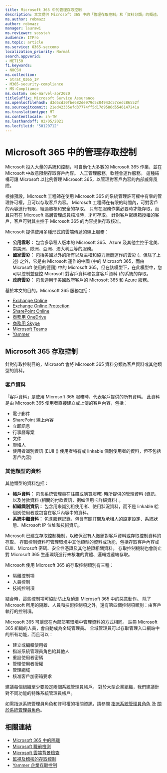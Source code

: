 ```yaml
---
title: Microsoft 365 中的管理存取控制
description: 本文提供 Microsoft 365 中的「管理存取控制」和「資料分類」的概述。
ms.author: robmazz
author: robmazz
manager: laurawi
ms.reviewer: sosstah
audience: ITPro
ms.topic: article
ms.service: O365-seccomp
localization_priority: Normal
search.appverid:
- MET150
f1.keywords:
- NOCSH
ms.collection:
- Strat_O365_IP
- M365-security-compliance
- MS-Compliance
ms.custom: seo-marvel-apr2020
titleSuffix: Microsoft Service Assurance
ms.openlocfilehash: d3d6cd30fbe682de979d5c04943c57cedc86552f
ms.sourcegitcommit: 21ed42335efd37774ff5d17d9586d5546147241a
ms.translationtype: MT
ms.contentlocale: zh-TW
ms.lasthandoff: 02/05/2021
ms.locfileid: "50120712"
---
```

# <a name="administrative-access-controls-in-microsoft-365"></a>Microsoft 365 中的管理存取控制 

Microsoft 投入大量的系統和控制，可自動化大多數的 Microsoft 365 作業，並在 Microsoft 中故意限制存取客戶內容。 人工管理服務，軟體會運作服務。 這種結構可讓 Microsoft 以比例管理 Microsoft 365，以管理對客戶內容的內部威脅風險。

根據預設，Microsoft 工程師在使用 Microsoft 365 的系統管理許可權中有零的管理許可權，且可以存取客戶內容。 Microsoft 工程師在有限的時間內，可對客戶的內容進行有限、經過審核和安全的存取。 只有在服務作業必要時才能存取，而且只有在 Microsoft 高層管理成員核准時，才可存取。 針對客戶密碼箱授權的客戶，客戶可對其主控于 Microsoft 365 的內容提供存取核准。

Microsoft 提供使用多種形式的雲端傳遞的線上服務：

- **公用雲彩：** 包含多承租人版本的 Microsoft 365、Azure 及其他主控于北美、南美洲、歐洲、亞洲、澳大利亞等的服務。
- **國家雲彩：** 包括美國以外的所有以及主權和協力廠商運作的雲彩 (，但除了上述) 之外，它是由 Microsoft 運作的中國 (中的 Microsoft 365，而由 Microsoft 使用的德國) 中的 Microsoft 365，但在該模型下，在此模型中，您可以控制並監控 Microsoft 對客戶資料和包含客戶資料 (的系統的存取。
- **政府雲彩：** 包含適用于美國政府客戶的 Microsoft 365 和 Azure 服務。

基於本文的目的，Microsoft 365 服務包括：

- [Exchange Online](/Exchange/exchange-online)
- [Exchange Online Protection](/Office365/SecurityCompliance/eop/exchange-online-protection-overview)
- [SharePoint Online](/sharepoint/sharepoint-online)
- [商務用 OneDrive](/OneDrive/onedrive)
- [商務用 Skype](/SkypeForBusiness/skype-for-business-online)
- [Microsoft Teams](/MicrosoftTeams/Teams-overview)
- [Yammer](/yammer/yammer-landing-page)

## <a name="microsoft-365-access-controls"></a>Microsoft 365 存取控制

針對存取控制目的，Microsoft 會將 Microsoft 365 資料分類為客戶資料或其他類型的資料。

### <a name="customer-data"></a>客戶資料

「客戶資料」是使用 Microsoft 365 服務時，代表客戶提供的所有資料。 此資料是由 Microsoft 365 使用者直接建立或上傳的客戶內容，包括：

- 電子郵件
- SharePoint 線上內容
- 立即訊息
- 行事曆專案
- 文件
- 聯絡人
- 使用者識別資訊 (EUII () 使用者特有或 linkable 個別使用者的資料，但不包括客戶內容) 

### <a name="other-types-of-data"></a>其他類型的資料

其他類型的資料包括：

- **帳戶資料：** 包含系統管理員在註冊或購買服務) 時所提供的管理資料 (資訊，以及付款資料 (相關的付款資訊，例如信用卡詳細資料) 。
- **組織識別資訊：** 包含用來識別租使用者、使用狀況資料，而不是 linkable 給個別使用者或包含在客戶內容中的資料。
- **系統中繼資料：** 包含服務記錄，包含有關訂閱及承租人的設定設定、系統狀態、Microsoft IP 位址和技術資訊。

Microsoft 已建立存取控制機制，以確保沒有人撤銷對客戶資料或存取控制資料的存取。 存取控制資料可管理環境中其他類型的資料或功能，包括存取客戶內容或 EUII、Microsoft 密碼、安全性憑證及其他驗證相關資料。 存取控制機制也會防止對 Microsoft 365 生產環境進行未核准的實體、邏輯或遠端存取。

Microsoft 使用 Microsoft 365 的存取控制類別有三種：

- 隔離控制項
- 人員控制
- 技術控制項

結合時，這些控制項可協助防止及偵測 Microsoft 365 中的惡意動作。 除了 Microsoft 所用的隔離、人員和技術控制項之外，還有第四個控制項類別：由客戶執行的控制項。

Microsoft 365 可讓您在內部部署環境中管理資料的方式相同。 註冊 Microsoft 365 組織的人員，會自動成為全域管理員。 全域管理員可以存取管理入口網站中的所有功能，而且可以：

- 建立或編輯使用者
- 指派系統管理員角色給其他人
- 重設使用者密碼
- 管理使用者授權
- 管理網域
- 核准客戶加密箱要求

建議每個組織至少要設定兩個系統管理員帳戶。 對於大型企業組織，我們建議針對不同功能的特殊系統管理員帳戶。

如需指派系統管理員角色和許可權的相關資訊，請參閱 [指派系統管理員角色](/microsoft-365/admin/add-users/assign-admin-roles) 及 [關於系統管理員角色](/microsoft-365/admin/add-users/about-admin-roles)。

## <a name="related-links"></a>相關連結

- [Microsoft 365 中的隔離](assurance-isolation-in-microsoft-365.md)
- [Microsoft 職前檢測](assurance-pre-employment-screening.md)
- [Microsoft 雲端背景檢查](assurance-cloud-background-check.md)
- [監視及稽核的存取控制](assurance-monitoring-and-auditing-access-controls.md)
- [Yammer 企業存取控制](assurance-yammer-enterprise-access-controls.md)
